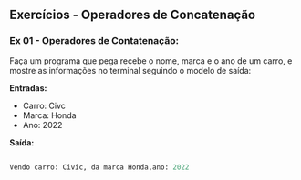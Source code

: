 
## Exercícios -  Operadores de Concatenação


### Ex 01 - Operadores de Contatenação:

Faça um programa que pega recebe o nome, marca e o ano de um carro, e mostre as informações no terminal seguindo o modelo de saída:


**Entradas:**

- Carro: Civc
- Marca: Honda
- Ano: 2022

**Saída:**
```python

Vendo carro: Civic, da marca Honda,ano: 2022

```
<!--stackedit_data:
eyJoaXN0b3J5IjpbMjAwNDY5MDE5LDE1MDkwMzgzODZdfQ==
-->